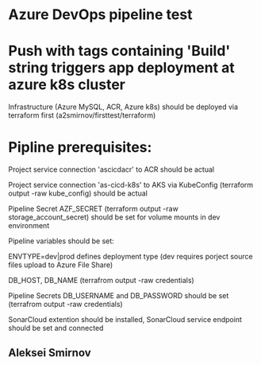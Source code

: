 # Azure DevOps pipeline test
# Push with tags containing 'Build' string triggers app deployment at azure k8s cluster
Infrastructure (Azure MySQL, ACR, Azure k8s) should be deployed via terraform first
(a2smirnov/firsttest/terraform)

# Pipline prerequisites:
Project service connection 'ascicdacr' to ACR should be actual

Project service connection 'as-cicd-k8s' to AKS via KubeConfig (terraform output -raw kube_config) should be actual

Pipeline Secret AZF_SECRET (terraform output -raw storage_account_secret) should be set for volume mounts in dev environment

Pipeline variables should be set:

ENVTYPE=dev|prod defines deployment type (dev requires porject source files upload to Azure File Share)

DB_HOST, DB_NAME (terrafrom output -raw credentials)

Pipeline Secrets DB_USERNAME and DB_PASSWORD should be set (terrafrom output -raw credentials)

SonarCloud extention should be installed, SonarCloud service endpoint should be set and connected

## Aleksei Smirnov